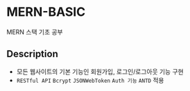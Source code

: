 # MERN-BASIC
MERN 스택 기초 공부

## Description
- 모든 웹사이트의 기본 기능인 회원가입, 로그인/로그아웃 기능 구현
- `RESTful API` `Bcrypt` `JSONWebToken` `Auth 기능` `ANTD` 적용
